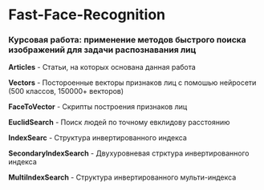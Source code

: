 # Fast-Face-Recognition

### Курсовая работа: применение методов быстрого поиска изображений для задачи распознавания лиц 

**Articles** - Статьи, на которых основана данная работа

**Vectors** - Постороенные векторы признаков лиц с помошью нейросети (500 классов, 150000+ векторов) 

**FaceToVector** - Скрипты построения признаков лиц

**EuclidSearch** - Поиск людей по точному евклидову расстоянию  

**IndexSearc** - Структура инвертированного индекса 

**SecondaryIndexSearch** - Двухуровневая стрктура инвертированного индекса 

**MultiIndexSearch** - Структура инвертированного мульти-индекса

